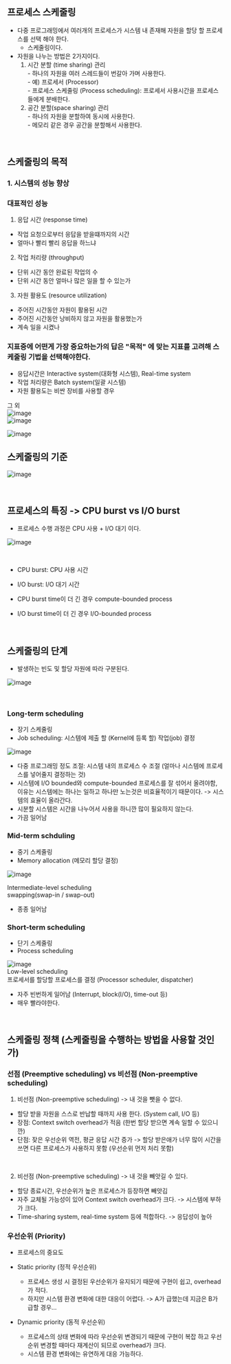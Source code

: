 ## 프로세스 스케줄링
- 다중 프로그래밍에서 여러개의 프로세스가 시스템 내 존재해 자원을 할당 할 프로세스를 선택 해야 한다.
  - 스케줄링이다.
- 자원을 나누는 방법은 2가지이다. </br>
    1. 시간 분할 (time sharing) 관리 </br>
      - 하나의 자원을 여러 스레드들이 번갈아 가며 사용한다. </br>
      - 예) 프로세서 (Processor) </br>
      - 프로세스 스케줄링 (Process scheduling): 프로세서 사용시간을 프로세스들에게 분배한다. </br>
    2. 공간 분할(space sharing) 관리 </br>
      - 하나의 자원을 분할하여 동시에 사용한다. </br>
      - 메모리 같은 경우 공간을 분할해서 사용한다. </br>

</br>

## 스케줄링의 목적
### 1. 시스템의 성능 향상
### 대표적인 성능
1. 응답 시간 (response time)
- 작업 요청으로부터 응답을 받을떄까지의 시간
- 얼마나 빨리 빨리 응답을 하느냐

2. 작업 처리량 (throughput)
- 단위 시간 동안 완료된 작업의 수
- 단위 시간 동안 얼마나 많은 일을 할 수 있는가

3. 자원 활용도 (resource utilization)
- 주어진 시간동안 자원이 활용된 시간
- 주어진 시간동안 낭비하지 않고 자원을 활용했는가
- 계속 일을 시켰나

### 지표중에 어떤게 가장 중요하는가의 답은 "목적" 에 맞는 지표를 고려해 스케줄링 기법을 선택해야한다.

- 응답시간은 Interactive system(대화형 시스템), Real-time system
- 작업 처리량은 Batch system(일괄 시스템)
- 자원 활용도는 비싼 장비를 사용할 경우

그 외 </br> 
![image](https://github.com/leesuuuuumm/Deep-CS-study_for_interview/assets/58407737/3532d160-50b2-45d0-96ab-10d8012df348) </br>
![image](https://github.com/leesuuuuumm/Deep-CS-study_for_interview/assets/58407737/747862e2-9f92-4952-9686-3a31373d41f4) </br>

![image](https://github.com/leesuuuuumm/Deep-CS-study_for_interview/assets/58407737/15e30177-25be-4cc9-af28-503473daae49) </br>

## 스케줄링의 기준
![image](https://github.com/leesuuuuumm/Deep-CS-study_for_interview/assets/58407737/ade45c71-a9a3-4ba0-9fa8-e0b96549a4d5) </br>


</br>

## 프로세스의 특징 -> CPU burst vs I/O burst
- 프로세스 수행 과정은 CPU 사용 + I/O 대기 이다.

![image](https://github.com/leesuuuuumm/Deep-CS-study_for_interview/assets/58407737/35007a83-d9b2-4a23-bdd5-f19e3789dbab) </br>

</br>

-  CPU burst: CPU 사용 시간
-  I/O burst: I/O 대기 시간

-  CPU burst time이 더 긴 경우 compute-bounded process
-  I/O burst time이 더 긴 경우 I/O-bounded process

</br>

## 스케줄링의 단계
- 발생하는 빈도 및 할당 자원에 따라 구분된다.
  
![image](https://github.com/leesuuuuumm/Deep-CS-study_for_interview/assets/58407737/e5c51410-b8e0-466d-8dc7-e456bc0c95fd) </br>

</br>

### Long-term scheduling
- 장기 스케줄링
- Job scheduling: 시스템에 제출 할 (Kernel에 등록 할) 작업(job) 결정

![image](https://github.com/leesuuuuumm/Deep-CS-study_for_interview/assets/58407737/4bfc9a5b-06b8-4f31-939b-5318ccd4da3a) </br>

- 다중 프로그래밍 정도 조절: 시스템 내의 프로세스 수 조절 (얼마나 시스템에 프로세스를 넣어줄지 결정하는 것)
- 시스템에 I/O bounded와 compute-bounded 프로세스를 잘 섞어서 올려야함, 이유는 시스템에는 하나는 일하고 하나만 노는것은 비효율적이기 때문이다. -> 시스템의 효율이 올라간다.
- 시분할 시스템은 시간을 나누어서 사용을 하니깐 많이 필요하지 않는다. 
- 가끔 일어남

### Mid-term schduling
- 중기 스케줄링
- Memory allocation (메모리 할당 결정)
  
![image](https://github.com/leesuuuuumm/Deep-CS-study_for_interview/assets/58407737/45bb853c-de9f-4ea1-bfab-17d96e45c55e) </br>

Intermediate-level scheduling </br>
swapping(swap-in / swap-out)

- 종종 일어남

### Short-term scheduling
- 단기 스케줄링
- Process scheduling

![image](https://github.com/leesuuuuumm/Deep-CS-study_for_interview/assets/58407737/eb67c26a-e366-4dd5-a741-f74cd55c0598) </br>
Low-level scheduling </br>
프로세서를 할당할 프로세스를 결정 (Processor scheduler, dispatcher)

- 자주 빈번하게 일어남 (Interrupt, block(I/O), time-out 등)
- 매우 빨라야한다.

</br>

## 스케줄링 정책 (스케줄링을 수행하는 방법을 사용할 것인가)
### 선점 (Preemptive scheduling) vs 비선점 (Non-preemptive scheduling)
1. 비선점 (Non-preemptive scheduling) -> 내 것을 뺏을 수 없다. </br>
- 할당 받을 자원을 스스로 반납할 때까지 사용 한다. (System call, I/O 등) </br>
- 장점: Context switch overhead가 적음 (한번 할당 받으면 계속 일할 수 있으니깐) </br>
- 단점: 잦은 우선순위 역전, 평균 응답 시간 증가 -> 할당 받은애가 너무 많이 시간을 쓰면 다른 프로세스가 사용하지 못함 (우선순위 먼저 처리 못함)

</br>

2. 비선점 (Non-preemptive scheduling) -> 내 것을 빼앗길 수 있다. </br>
- 할당 종료시간, 우선순위가 높은 프로세스가 등장하면 빼앗김 </br>
- 자주 교체될 가능성이 있어 Context switch overhead가 크다. -> 시스템에 부하가 크다. </br>
- Time-sharing system, real-time system 등에 적합하다. -> 응답성이 높아 </br>

### 우선순위 (Priority)
- 프로세스의 중요도

- Static priority (정적 우선순위)
  - 프로세스 생성 시 결정된 우선순위가 유지되기 때문에 구현이 쉽고, overhead가 적다.
  - 하지만 시스템 환경 변화에 대한 대응이 어렵다. -> A가 급했는데 지금은 B가 급할 경우...

- Dynamic priority (동적 우선순위)
  - 프로세스의 상태 변화에 따라 우선순위 변경되기 때문에 구현이 복잡 하고 우선순위 변경할 때마다 재계산이 되므로 overhead가 크다.
  - 시스템 환경 변화에는 유연하게 대응 가능하다.
